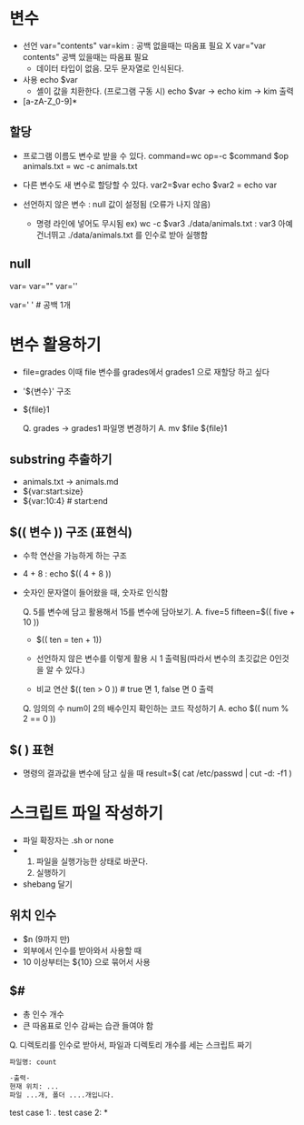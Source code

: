 # 변수
- 선언
  var="contents"
  var=kim : 공백 없을때는 따옴표 필요 X
  var="var contents" 공백 있을때는 따옴표 필요
  - 데이터 타입이 없음. 모두 문자열로 인식된다.
- 사용
  echo $var
  - 셸이 값을 치환한다. (프로그램 구동 시)
  echo $var -> echo kim -> kim 출력
- [a-zA-Z_0-9]*

## 할당
- 프로그램 이름도 변수로 받을 수 있다.
  command=wc
  op=-c
  $command $op animals.txt = wc -c animals.txt

- 다른 변수도 새 변수로 할당할 수 있다.
  var2=$var
  echo $var2 = echo var

- 선언하지 않은 변수 : null 값이 설정됨 (오류가 나지 않음)
  - 명령 라인에 넣어도 무시됨
    ex) wc -c $var3 ./data/animals.txt : var3 아예 건너뛰고 ./data/animals.txt 를 인수로 받아 실행함
    
## null
var=
var=""
var=''

var=' ' # 공백 1개

# 변수 활용하기
- file=grades 이때 file 변수를 grades에서 grades1 으로 재할당 하고 싶다
- '${변수}' 구조
- ${file}1

  Q. grades -> grades1 파일명 변경하기
  A. mv $file ${file}1

## substring 추출하기
- animals.txt -> animals.md
- ${var:start:size}
- ${var:10:4} # start:end

## $(( 변수 )) 구조 (표현식)
- 수학 연산을 가능하게 하는 구조
- 4 + 8 : echo $(( 4 + 8 ))
- 숫자인 문자열이 들어왔을 때, 숫자로 인식함

  Q. 5를 변수에 담고 활용해서 15를 변수에 담아보기.
  A. five=5
     fifteen=$(( five + 10 ))

  - $(( ten = ten + 1))
  - 선언하지 않은 변수를 이렇게 활용 시 1 출력됨(따라서 변수의 초깃값은 0인것을 알 수 있다.)

  - 비교 연산
    $(( ten > 0 )) # true 면 1, false 면 0 출력

  Q. 임의의 수 num이 2의 배수인지 확인하는 코드 작성하기
  A. echo $(( num % 2 == 0 ))

## $( ) 표현
- 명령의 결과값을 변수에 담고 싶을 때
  result=$( cat /etc/passwd | cut -d: -f1 )

# 스크립트 파일 작성하기
- 파일 확장자는 .sh or none
- 1) 파일을 실행가능한 상태로 바꾼다.
  2) 실행하기
- shebang 달기

## 위치 인수
- $n (9까지 만)
- 외부에서 인수를 받아와서 사용할 때
- 10 이상부터는 ${10} 으로 묶어서 사용

## $#
- 총 인수 개수
- 큰 따옴표로 인수 감싸는 습관 들여야 함

Q. 디렉토리를 인수로 받아서, 파일과 디렉토리 개수를 세는 스크립트 짜기

```sh
파일명: count

-출력-
현재 위치: ...
파일 ...개, 폴더 ....개입니다.
```

test case 1: .
test case 2: *